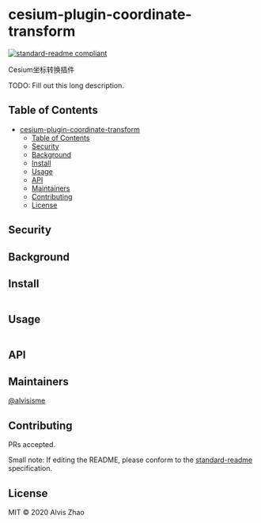 # cesium-plugin-coordinate-transform

[![standard-readme compliant](https://img.shields.io/badge/standard--readme-OK-green.svg?style=flat-square)](https://github.com/RichardLitt/standard-readme)

Cesium坐标转换插件

TODO: Fill out this long description.

## Table of Contents

- [cesium-plugin-coordinate-transform](#cesium-plugin-coordinate-transform)
  - [Table of Contents](#table-of-contents)
  - [Security](#security)
  - [Background](#background)
  - [Install](#install)
  - [Usage](#usage)
  - [API](#api)
  - [Maintainers](#maintainers)
  - [Contributing](#contributing)
  - [License](#license)

## Security

## Background

## Install

```
```

## Usage

```
```

## API

## Maintainers

[@alvisisme](https://github.com/alvisisme)

## Contributing

PRs accepted.

Small note: If editing the README, please conform to the [standard-readme](https://github.com/RichardLitt/standard-readme) specification.

## License

MIT © 2020 Alvis Zhao
